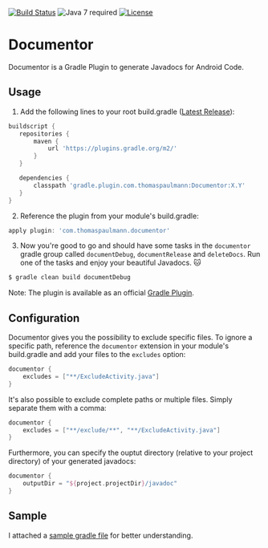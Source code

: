 [![Build Status](https://travis-ci.org/thomaspaulmann/Documentor.svg?branch=master)](https://travis-ci.org/thomaspaulmann/Documentor) ![Java 7 required](https://img.shields.io/badge/java-7-brightgreen.svg)
 [![License](http://img.shields.io/:license-apache-brightgreen.svg?style=flat)](https://raw.githubusercontent.com/thomaspaulmann/Documentor/master/LICENSE)

# Documentor
Documentor is a Gradle Plugin to generate Javadocs for Android Code.

## Usage

1. Add the following lines to your root build.gradle ([Latest Release](https://github.com/thomaspaulmann/Documentor/releases/latest)):

 ``` gradle
 buildscript {
    repositories {
        maven {
            url 'https://plugins.gradle.org/m2/'
        }
    }

    dependencies {
        classpath 'gradle.plugin.com.thomaspaulmann:Documentor:X.Y'
    }
 }
 ```

2. Reference the plugin from your module's build.gradle:

 ``` gradle
 apply plugin: 'com.thomaspaulmann.documentor'
 ```

3. Now you're good to go and should have some tasks in the `documentor` gradle group called `documentDebug`, `documentRelease` and `deleteDocs`. Run one of the tasks and enjoy your beautiful Javadocs. :cat: 

 ``` gradle
 $ gradle clean build documentDebug
 ```

Note: The plugin is available as an official [Gradle Plugin](https://plugins.gradle.org/plugin/com.thomaspaulmann.documentor).

## Configuration

Documentor gives you the possibility to exclude specific files. To ignore a specific path, reference the `documentor` extension in your module's build.gradle and add your files to the `excludes` option:

``` gradle
documentor {
    excludes = ["**/ExcludeActivity.java"]
}
```
It's also possible to exclude complete paths or multiple files. Simply separate them with a comma:
 
``` gradle
documentor {
    excludes = ["**/exclude/**", "**/ExcludeActivity.java"]
}
```

Furthermore, you can specify the ouptut directory (relative to your project directory) of your generated javadocs:

``` gradle
documentor {
    outputDir = "${project.projectDir}/javadoc"
}
```

## Sample

I attached a [sample gradle file](https://github.com/thomaspaulmann/Documentor/blob/master/sample.gradle) for better understanding.
